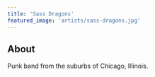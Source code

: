 ```yaml
---
title: 'Sass Dragons'
featured_image: 'artists/sass-dragons.jpg'
---
```


## About

Punk band from the suburbs of Chicago, Illinois. 
